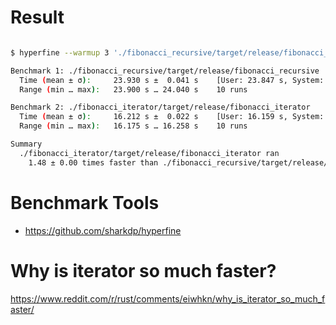 # Result

```bash

$ hyperfine --warmup 3 './fibonacci_recursive/target/release/fibonacci_recursive' './fibonacci_iterator/target/release/fibonacci_iterator'

Benchmark 1: ./fibonacci_recursive/target/release/fibonacci_recursive
  Time (mean ± σ):     23.930 s ±  0.041 s    [User: 23.847 s, System: 0.073 s]
  Range (min … max):   23.900 s … 24.040 s    10 runs

Benchmark 2: ./fibonacci_iterator/target/release/fibonacci_iterator
  Time (mean ± σ):     16.212 s ±  0.022 s    [User: 16.159 s, System: 0.045 s]
  Range (min … max):   16.175 s … 16.258 s    10 runs

Summary
  ./fibonacci_iterator/target/release/fibonacci_iterator ran
    1.48 ± 0.00 times faster than ./fibonacci_recursive/target/release/fibonacci_recursive

```

# Benchmark Tools

- https://github.com/sharkdp/hyperfine



# Why is iterator so much faster? 

https://www.reddit.com/r/rust/comments/eiwhkn/why_is_iterator_so_much_faster/
